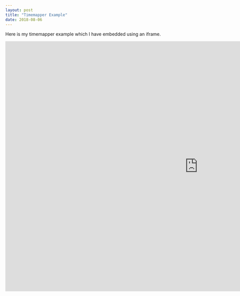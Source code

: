 ```yaml
---
layout: post
title: "Timemapper Example"
date: 2018-08-06
---
```


<div class="blurb">
	<p>Here is my timemapper example which I have embedded using an iframe.</p>
<iframe src="https://timemapper.okfnlabs.org/anon/71egqk-super-bowls-since-2011?embed=1" frameborder="0" style="border: none;" width="1200px;" height="780px;"></iframe>
  </div>
